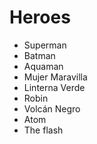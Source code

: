 # Heroes

* Superman
* Batman
* Aquaman
* Mujer Maravilla
* Linterna Verde
* Robin
* Volcán Negro
* Atom
* The flash
